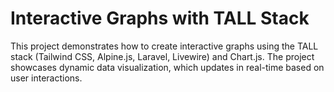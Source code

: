 # Interactive Graphs with TALL Stack

This project demonstrates how to create interactive graphs using the TALL stack (Tailwind CSS, Alpine.js, Laravel, Livewire) and Chart.js. The project showcases dynamic data visualization, which updates in real-time based on user interactions.
